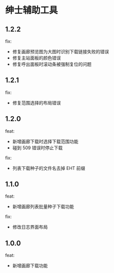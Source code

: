 # 绅士辅助工具

## 1.2.2

fix:
  - 修复画廊预览图为大图时识别下载链接失败的错误
  - 修复主站面板的颜色错误
  - 修复呼出面板时滚动条被强制复位的问题

## 1.2.1

fix:
  - 修复范围选择的布局错误

## 1.2.0

feat:
  - 新增画廊下载时选择下载范围功能
  - 碰到 509 错误时停止下载

fix:
  - 列表下载种子的文件名去掉 EHT 前缀

## 1.1.0

feat:
  - 新增画廊列表批量种子下载功能

fix:
  - 修改日志界面布局

## 1.0.0

feat:
  - 新增画廊下载功能
